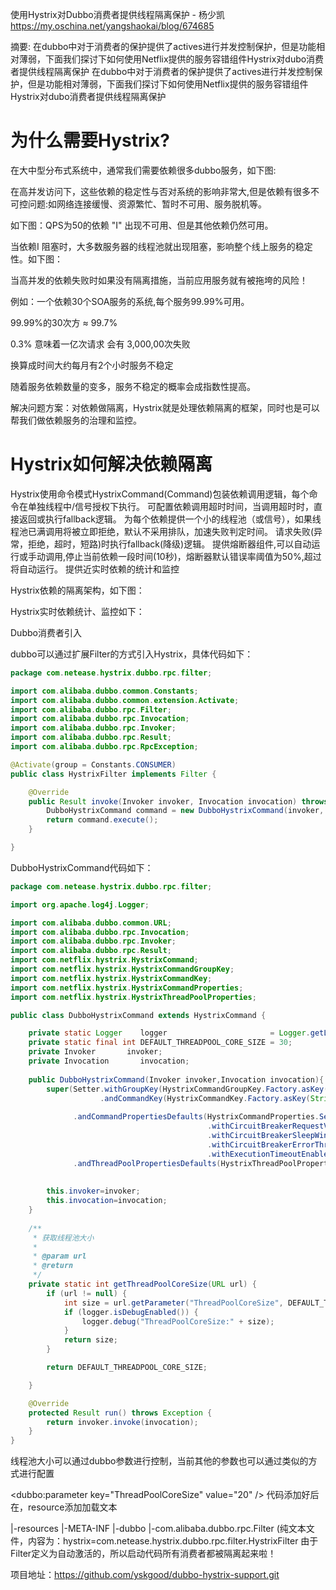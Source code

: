 

使用Hystrix对Dubbo消费者提供线程隔离保护 - 杨少凯 
https://my.oschina.net/yangshaokai/blog/674685

摘要: 在dubbo中对于消费者的保护提供了actives进行并发控制保护，但是功能相对薄弱，下面我们探讨下如何使用Netflix提供的服务容错组件Hystrix对dubo消费者提供线程隔离保护
在dubbo中对于消费者的保护提供了actives进行并发控制保护，但是功能相对薄弱，下面我们探讨下如何使用Netflix提供的服务容错组件Hystrix对dubo消费者提供线程隔离保护

# 为什么需要Hystrix?

在大中型分布式系统中，通常我们需要依赖很多dubbo服务，如下图:

在高并发访问下，这些依赖的稳定性与否对系统的影响非常大,但是依赖有很多不可控问题:如网络连接缓慢、资源繁忙、暂时不可用、服务脱机等。

如下图：QPS为50的依赖 "I" 出现不可用、但是其他依赖仍然可用。

当依赖I 阻塞时，大多数服务器的线程池就出现阻塞，影响整个线上服务的稳定性。如下图：

当高并发的依赖失败时如果没有隔离措施，当前应用服务就有被拖垮的风险！

例如：一个依赖30个SOA服务的系统,每个服务99.99%可用。  

99.99%的30次方 ≈ 99.7%  

0.3% 意味着一亿次请求 会有 3,000,00次失败  

换算成时间大约每月有2个小时服务不稳定

随着服务依赖数量的变多，服务不稳定的概率会成指数性提高。

解决问题方案：对依赖做隔离，Hystrix就是处理依赖隔离的框架，同时也是可以帮我们做依赖服务的治理和监控。

 

# Hystrix如何解决依赖隔离

Hystrix使用命令模式HystrixCommand(Command)包装依赖调用逻辑，每个命令在单独线程中/信号授权下执行。
可配置依赖调用超时时间，当调用超时时，直接返回或执行fallback逻辑。
为每个依赖提供一个小的线程池（或信号），如果线程池已满调用将被立即拒绝，默认不采用排队，加速失败判定时间。
请求失败(异常，拒绝，超时，短路)时执行fallback(降级)逻辑。
提供熔断器组件,可以自动运行或手动调用,停止当前依赖一段时间(10秒)，熔断器默认错误率阈值为50%,超过将自动运行。
提供近实时依赖的统计和监控

Hystrix依赖的隔离架构，如下图：

Hystrix实时依赖统计、监控如下：

Dubbo消费者引入

dubbo可以通过扩展Filter的方式引入Hystrix，具体代码如下：

```java
package com.netease.hystrix.dubbo.rpc.filter;

import com.alibaba.dubbo.common.Constants;
import com.alibaba.dubbo.common.extension.Activate;
import com.alibaba.dubbo.rpc.Filter;
import com.alibaba.dubbo.rpc.Invocation;
import com.alibaba.dubbo.rpc.Invoker;
import com.alibaba.dubbo.rpc.Result;
import com.alibaba.dubbo.rpc.RpcException;

@Activate(group = Constants.CONSUMER)
public class HystrixFilter implements Filter {

    @Override
    public Result invoke(Invoker invoker, Invocation invocation) throws RpcException {
        DubboHystrixCommand command = new DubboHystrixCommand(invoker, invocation);
        return command.execute();
    }

}
```
DubboHystrixCommand代码如下：

```java
package com.netease.hystrix.dubbo.rpc.filter;

import org.apache.log4j.Logger;

import com.alibaba.dubbo.common.URL;
import com.alibaba.dubbo.rpc.Invocation;
import com.alibaba.dubbo.rpc.Invoker;
import com.alibaba.dubbo.rpc.Result;
import com.netflix.hystrix.HystrixCommand;
import com.netflix.hystrix.HystrixCommandGroupKey;
import com.netflix.hystrix.HystrixCommandKey;
import com.netflix.hystrix.HystrixCommandProperties;
import com.netflix.hystrix.HystrixThreadPoolProperties;

public class DubboHystrixCommand extends HystrixCommand {

    private static Logger    logger                       = Logger.getLogger(DubboHystrixCommand.class);
    private static final int DEFAULT_THREADPOOL_CORE_SIZE = 30;
    private Invoker       invoker;
    private Invocation       invocation;
    
    public DubboHystrixCommand(Invoker invoker,Invocation invocation){
        super(Setter.withGroupKey(HystrixCommandGroupKey.Factory.asKey(invoker.getInterface().getName()))
                    .andCommandKey(HystrixCommandKey.Factory.asKey(String.format("%s_%d", invocation.getMethodName(),
                                                                                 invocation.getArguments() == null ? 0 : invocation.getArguments().length)))
              .andCommandPropertiesDefaults(HystrixCommandProperties.Setter()
                                            .withCircuitBreakerRequestVolumeThreshold(20)//10秒钟内至少19此请求失败，熔断器才发挥起作用
                                            .withCircuitBreakerSleepWindowInMilliseconds(30000)//熔断器中断请求30秒后会进入半打开状态,放部分流量过去重试
                                            .withCircuitBreakerErrorThresholdPercentage(50)//错误率达到50开启熔断保护
                                            .withExecutionTimeoutEnabled(false))//使用dubbo的超时，禁用这里的超时
              .andThreadPoolPropertiesDefaults(HystrixThreadPoolProperties.Setter().withCoreSize(getThreadPoolCoreSize(invoker.getUrl()))));//线程池为30
       
        
        this.invoker=invoker;
        this.invocation=invocation;
    }
    
    /**
     * 获取线程池大小
     * 
     * @param url
     * @return
     */
    private static int getThreadPoolCoreSize(URL url) {
        if (url != null) {
            int size = url.getParameter("ThreadPoolCoreSize", DEFAULT_THREADPOOL_CORE_SIZE);
            if (logger.isDebugEnabled()) {
                logger.debug("ThreadPoolCoreSize:" + size);
            }
            return size;
        }

        return DEFAULT_THREADPOOL_CORE_SIZE;

    }

    @Override
    protected Result run() throws Exception {
        return invoker.invoke(invocation);
    }
}
```

线程池大小可以通过dubbo参数进行控制，当前其他的参数也可以通过类似的方式进行配置

<dubbo:parameter key="ThreadPoolCoreSize" value="20" />
代码添加好后在，resource添加加载文本

|-resources
        |-META-INF
            |-dubbo
                |-com.alibaba.dubbo.rpc.Filter (纯文本文件，内容为：hystrix=com.netease.hystrix.dubbo.rpc.filter.HystrixFilter
由于Filter定义为自动激活的，所以启动代码所有消费者都被隔离起来啦！

项目地址：https://github.com/yskgood/dubbo-hystrix-support.git